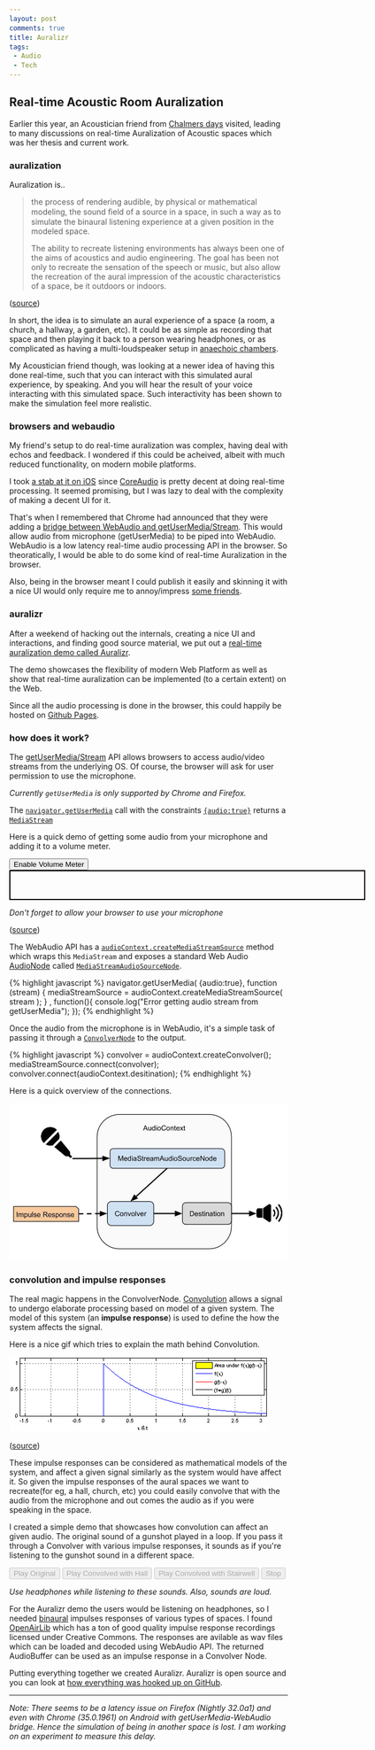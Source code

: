 ```yaml
---
layout: post
comments: true
title: Auralizr
tags:
 - Audio
 - Tech
---
```

## Real-time Acoustic Room Auralization

Earlier this year, an Acoustician friend from [Chalmers days](where-is-acoustics-used) visited, leading to many discussions on real-time Auralization of Acoustic spaces which was her thesis and current work.

### auralization

Auralization is..

> the process of rendering audible, by physical or mathematical modeling, the sound ﬁeld of a source in a space, in such a way as to simulate the binaural listening experience at a given position in the modeled space.
>
> The ability to recreate listening environments has always been one of the aims of acoustics and audio engineering. The goal has been not only to recreate the sensation of the speech or music, but also allow the recreation of the aural impression of the acoustic characteristics of a space, be it outdoors or indoors.

([source](https://github.com/notthetup/mastersthesis/blob/master/thesis.pdf))

In short, the idea is to simulate an aural experience of a space (a room, a church, a hallway, a garden, etc). It could be as simple as recording that space and then playing it back to a person wearing headphones, or as complicated as having a multi-loudspeaker setup in [anaechoic chambers](http://en.wikipedia.org/wiki/Anechoic_chamber).

My Acoustician friend though, was looking at a newer idea of having this done real-time, such that you can interact with this simulated aural experience, by speaking. And you will hear the result of your voice interacting with this simulated space. Such interactivity has been shown to make the simulation feel more realistic.

### browsers and webaudio

My friend's setup to do real-time auralization was complex, having deal with echos and feedback. I wondered if this could be acheived, albeit with much reduced functionality, on modern mobile platforms.

I took [a stab at it on iOS](https://github.com/notthetup/Auralize) since [CoreAudio](https://developer.apple.com/library/ios/documentation/MusicAudio/Conceptual/AudioUnitHostingGuide_iOS/ConstructingAudioUnitApps/ConstructingAudioUnitApps.html#///apple_ref/doc/uid/TP40009492-CH16-SW3) is pretty decent at doing real-time processing. It seemed promising, but I was lazy to deal with the complexity of making a decent UI for it.

That's when I remembered that Chrome had announced that they were adding a [bridge between WebAudio and getUserMedia/Stream](http://updates.html5rocks.com/2012/09/Live-Web-Audio-Input-Enabled). This would allow audio from microphone (getUserMedia) to be piped into WebAudio. WebAudio is a low latency real-time audio processing API in the browser. So theoratically, I would be able to do some kind of real-time Auralization in the browser.

Also, being in the browser meant I could publish it easily and skinning it with a nice UI would only require me to annoy/impress [some friends](http://sayan.ee/).

### auralizr

After a weekend of hacking out the internals, creating a nice UI and interactions, and finding good source material, we put out a [real-time auralization demo called Auralizr](http://notthetup.github.io/auralizr).

The demo showcases the flexibility of modern Web Platform as well as show that real-time auralization can be implemented (to a certain extent) on the Web.

Since all the audio processing is done in the browser, this could happily be hosted on [Github Pages](https://pages.github.com/).


### how does it work?

The [getUserMedia/Stream](http://caniuse.com/#search=getusermedia) API allows browsers to access audio/video streams from the underlying OS. Of course, the browser will ask for user permission to use the microphone.

_Currently `getUserMedia` is only supported by Chrome and Firefox._

The [`navigator.getUserMedia`](http://dev.w3.org/2011/webrtc/editor/getusermedia.html#dom-navigator-getusermedia) call with the constraints [`{audio:true}`](http://dev.w3.org/2011/webrtc/editor/getusermedia.html#idl-def-MediaStreamConstraints) returns a [`MediaStream`](http://dev.w3.org/2011/webrtc/editor/getusermedia.html#idl-def-MediaStream)

Here is a quick demo of getting some audio from your microphone and adding it to a volume meter.

<script src="../js/volume-meter.js"></script>
<div id="volumedemo">
<button class="btn" id="enable" style= "vertical-align: top;">Enable Volume Meter</button></div>
<div style= "width:640px; height:50px; border:2px solid; border-color:black">
<canvas id="meter" style= "margin-top:3px; width: 640px; height:46px;"> </canvas>
</div>

_Don't forget to allow your browser to use your microphone_

([source](https://github.com/cwilso/volume-meter/))

The WebAudio API has a [`audioContext.createMediaStreamSource`](http://webaudio.github.io/web-audio-api/#widl-AudioContext-createMediaStreamSource-MediaStreamAudioSourceNode-MediaStream-mediaStream) method which wraps this `MediaStream` and exposes a standard Web Audio [AudioNode](http://webaudio.github.io/web-audio-api/#idl-def-AudioNode) called [`MediaStreamAudioSourceNode`](http://webaudio.github.io/web-audio-api/#idl-def-MediaStreamAudioSourceNode).


{% highlight javascript %}
navigator.getUserMedia( {audio:true}, function (stream) {
	mediaStreamSource = audioContext.createMediaStreamSource( stream );
} , function(){
	console.log("Error getting audio stream from getUserMedia");
});
{% endhighlight %}

Once the audio from the microphone is in WebAudio, it's a simple task of passing it through a [`ConvolverNode`](http://webaudio.github.io/web-audio-api/#the-convolvernode-interface) to the output.

{% highlight javascript %}
convolver = audioContext.createConvolver();
mediaStreamSource.connect(convolver);
convolver.connect(audioContext.desitination);
{% endhighlight %}

Here is a quick overview of the connections.

![auralizr schematic](../images/2014/06/auralizr.jpg)

### convolution and impulse responses

The real magic happens in the ConvolverNode. [Convolution](http://en.wikipedia.org/wiki/Convolution#Derivations) allows a signal to undergo elaborate processing based on model of a given system. The model of this system (an __impulse response__) is used to define the how the system affects the signal.

Here is a nice gif which tries to explain the math behind Convolution.

![convolution](../images/2014/06/convolution.gif)

([source](http://en.wikipedia.org/wiki/Convolution#mediaviewer/File:Convolution_of_spiky_function_with_box2.gif))

These impulse responses can be considered as mathematical models of the system, and affect a given signal similarly as the system would have affect it. So given the impulse responses of the aural spaces we want to recreate(for eg, a hall, church, etc) you could easily convolve that with the audio from the microphone and out comes the audio as if you were speaking in the space.

I created a simple demo that showcases how convolution can affect an given audio. The original sound of a gunshot played in a loop. If you pass it through a Convolver with various impulse responses, it sounds as if you're listening to the gunshot sound in a different space.

<script src="../js/convolve-demo.js"></script>
<div id="convolvedemo">
	<input type="button" class="btn" id="original" style= "vertical-align: top;" value="Play Original" disabled="true" />
	<input  type="button" class="btn" id="hall" style= "vertical-align: top;" value="Play Convolved with Hall" disabled="true" />
	<input  type="button" class="btn" id="stairwell" style= "vertical-align: top;" value="Play Convolved with Stairwell" disabled="true" />
	<input  type="button" class="btn" id="stop" style= "vertical-align: top;" value="Stop" disabled="true" />
</div>

_Use headphones while listening to these sounds. Also, sounds are loud._


For the Auralizr demo the users would be listening on headphones, so I needed [binaural](http://en.wikipedia.org/wiki/Binaural_recording) impulses responses of various types of spaces. I found [OpenAirLib](http://www.openairlib.net/) which has a ton of good quality impulse response recordings licensed under Creative Commons. The responses are avilable as wav files which can be loaded and decoded using WebAudio API. The returned AudioBuffer can be used as an impulse response in a Convolver Node.


Putting everything together we created Auralizr. Auralizr is open source and you can look at [how everything was hooked up on GitHub](https://github.com/notthetup/auralizr).

---

_Note: There seems to be a latency issue on Firefox (Nightly 32.0a1) and even with Chrome (35.0.1961) on Android with getUserMedia-WebAudio bridge. Hence the simulation of being in another space is lost. I am working on an experiment to measure this delay._

